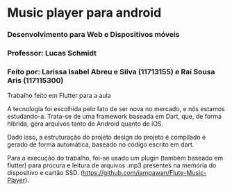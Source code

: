 # Music player para android
### Desenvolvimento para Web e Dispositivos móveis
### Professor: Lucas Schmidt
### Feito por: Larissa Isabel Abreu e Silva (11713155) e Raí Sousa Aris (117115300)

Trabalho feito em Flutter para a aula

A tecnologia foi escolhida pelo fato de ser nova no mercado, e nós estamos estudando-a. Trata-se de uma framework baseada em Dart, que, de forma híbrida, gera arquivos tanto de Android quanto de iOS.

Dado isso, a estruturação do projeto design do projeto é compilado e gerado de forma automática, baseado no código escrito em dart.

Para a execução do trabalho, foi-se usado um plugin (também baseado em flutter) para procura e leitura de arquivos .mp3 presentes na memória do dispositivo e cartão SSD. (https://github.com/iampawan/Flute-Music-Player).